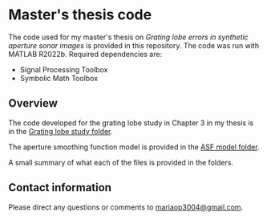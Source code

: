 # Master's thesis code #

The code used for my master's thesis on *Grating lobe errors in synthetic aperture sonar images* is provided in this repository. The code was run with MATLAB R2022b. Required dependencies are:

- Signal Processing Toolbox
- Symbolic Math Toolbox

## Overview

The code developed for the grating lobe study in Chapter 3 in my thesis is in the [Grating lobe study folder](Grating-lobe-study).

The aperture smoothing function model is provided in the [ASF model folder](ASF-model). 

A small summary of what each of the files is provided in the folders. 

## Contact information

Please direct any questions or comments to mariaop3004@gmail.com.
